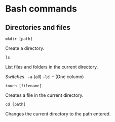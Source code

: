 # Bash commands #

## Directories and files ##

`mkdir [path] `

Create a directory. 

` ls ` 
 
List files and folders in the current directory. 

*Switches* ` -a` (all) ` -ld * ` (One column)

` touch [filename] ` 

Creates a file in the current directory. 

` cd [path] `

Changes the current directory to the path entered. 



